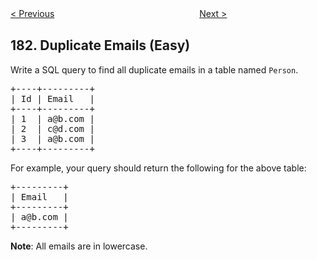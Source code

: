 <!--|This file generated by command(leetcode description); DO NOT EDIT.    |-->
<!--+----------------------------------------------------------------------+-->
<!--|@author    openset <openset.wang@gmail.com>                           |-->
<!--|@link      https://github.com/openset                                 |-->
<!--|@home      https://github.com/openset/leetcode                        |-->
<!--+----------------------------------------------------------------------+-->

[< Previous](https://github.com/openset/leetcode/tree/master/problems/employees-earning-more-than-their-managers "Employees Earning More Than Their Managers")
　　　　　　　　　　　　　　　　
[Next >](https://github.com/openset/leetcode/tree/master/problems/customers-who-never-order "Customers Who Never Order")

## 182. Duplicate Emails (Easy)

<p>Write a SQL query to find all duplicate emails in a table named <code>Person</code>.</p>

<pre>
+----+---------+
| Id | Email   |
+----+---------+
| 1  | a@b.com |
| 2  | c@d.com |
| 3  | a@b.com |
+----+---------+
</pre>

<p>For example, your query should return the following for the above table:</p>

<pre>
+---------+
| Email   |
+---------+
| a@b.com |
+---------+
</pre>

<p><strong>Note</strong>: All emails are in lowercase.</p>
